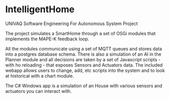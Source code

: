 # IntelligentHome
UNIVAQ Software Engineering For Autonomous System Project

The project simulates a SmartHome through a set of OSGi modules that implements the MAPE-K feedback loop.

All the modules communicate using a set of MQTT queues and stores data into a postgres database schema.
There is also a simulation of an AI in the Planner module and all decisions are taken by a set of Javascript scripts - with ho reloading - 
that exposes Sensors and Actuators data. The included webapp allows users to change, add, etc scripts into the system and to look at 
historical with a chart module.

The C# Windows app is a simulation of an House with various sensors and actuators you can interact with.
